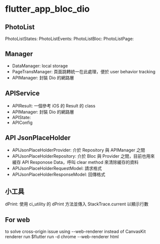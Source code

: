 # flutter_app_bloc_dio

## PhotoList
PhotoListStates:
PhotoListEvents:
PhotoListBloc: 
PhotoListPage: 

## Manager
- DataManager: local storage
- PageTransManager: 頁面跳轉統一在此處理，便於 user behavior tracking
- APIManager: 封裝 Dio 的網路層

## APIService
- APIResult: 一個參考 iOS 的 Result 的 class
- APIManager: 封裝 Dio 的網路層
- APIState:
- APIConfig

## API JsonPlaceHolder
- APIJsonPlaceHolderProvider: 介於 Repository 與 APIManager 之間
- APIJsonPlaceHolderRepository: 介於 Bloc 與 Provider 之間，目前也用來緩存 API Responose Data，呼叫 clear method 來清除緩存的資料
- APIJsonPlaceHolderRequestModel: 請求格式
- APIJsonPlaceHolderResponseModel: 回傳格式

## 小工具
dPrint: 使用 ci_utility 的 dPrint 方法並傳入 StackTrace.current 以顯示行數

## For web
to solve cross-origin issue using --web-renderer instead of CanvasKit renderer
run $flutter run -d chrome --web-renderer html 
